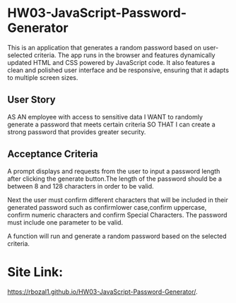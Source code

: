 # HW03-JavaScript-Password-Generator

This is an application that generates a random password based on user-selected criteria. The app runs in the browser and features dynamically updated HTML and CSS powered by JavaScript code. It also features a clean and polished user interface and be responsive, ensuring that it adapts to multiple screen sizes.

## User Story

AS AN employee with access to sensitive data
I WANT to randomly generate a password that meets certain criteria
SO THAT I can create a strong password that provides greater security.

## Acceptance Criteria
A prompt displays and requests from the user to input a password length after clicking the generate button.The length of the password should be a between 8 and 128 characters in order to be valid.

Next the user must confirm different characters that will be included in their generated password such as confirmlower case,confirm uppercase, confirm numeric characters and confirm Special Characters. The password must include one parameter to be valid.

A function will run and generate a random password based on the selected criteria. 


# Site Link:
https://rbozal1.github.io/HW03-JavaScript-Password-Generator/.





